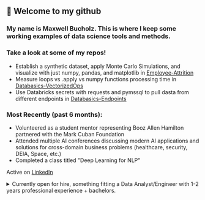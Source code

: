 ## 👋 Welcome to my github

### My name is Maxwell Bucholz. This is where I keep some working examples of data science tools and methods.

### Take a look at some of my repos!

- Establish a synthetic dataset, apply Monte Carlo Simulations, and visualize with just numpy, pandas, and matplotlib in [Employee-Attrition](https://github.com/maxwellabgit/Employee-Attrition)
- Measure loops vs .apply vs numpy functions processing time in [Databasics-VectorizedOps](https://github.com/maxwellabgit/Databasics-VectorizedOps)
- Use Databricks secrets with requests and pymssql to pull dasta from different endpoints in [Databasics-Endpoints](https://github.com/maxwellabgit/Databasics-Endpoints)

### Most Recently (past 6 months):
- Volunteered as a student mentor representing Booz Allen Hamilton partnered with the Mark Cuban Foundation
- Attended multiple AI conferences discussing modern AI applications and solutions for cross-domain business problems (healthcare, security, DEIA, Space, etc.)
- Completed a class titled "Deep Learning for NLP"

Active on [LinkedIn](https://www.linkedin.com/in/maxwell-bucholz-18b67318a/)

<details>
    <summary>Currently open for hire, something fitting a Data Analyst/Engineer with 1-2 years professional experience + bachelors.</summary>

         As a Data Engineer at Booz Allen Hamilton (Sep 2022 - Present):
    Python, SQL, Databricks, Jupyter, Google Colab, Tableau
    APIs, Requests/Yapki, Pandas, Numpy, pickle, regex
    Monte Carlo and other statistical methods, vectorization of existing code
    Database stand-up, augmentation to existing data portfolio, automation for data ingest/output

         As an Intern at StreetShares (May - August 2019):
    Python, R, Tableau, Tableau Prep, Microsoft Suite
    Data Aggregation from seperate on-site servers through tableau prep to Tableau
    Presented final products to sales team and CFO
</details>

<!---
maxwellabgit/maxwellabgit is a ✨ special ✨ repository because its `README.md` (this file) appears on your GitHub profile.
You can click the Preview link to take a look at your changes.
--->
